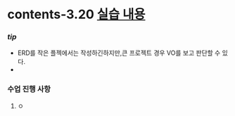 
# contents-3.20 [실습 내용](https://colab.research.google.com/drive/1Wsa1Je5o_7jNb5LRsE9a7c0ND8Qb__d4#scrollTo=vjw0IKz1so4D)
### *tip* 
- ERD를 작은 플젝에서는 작성하긴하지만,큰 프로젝트 경우 VO를 보고 판단할 수 있다.
- 
 
### 수업 진행 사항
1. ㅇ

